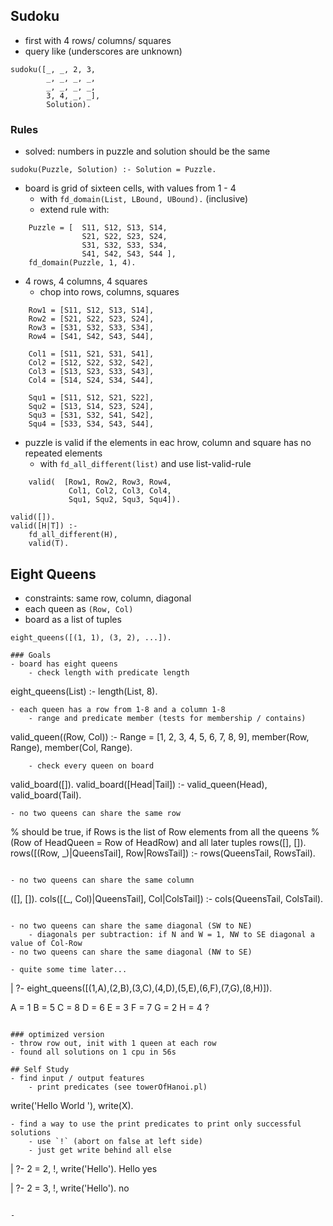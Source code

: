## Sudoku
- first with 4 rows/ columns/ squares
- query like (underscores are unknown)
```
sudoku([_, _, 2, 3,
		_, _, _, _,
		_, _, _, _,
		3, 4, _, _],
		Solution).
```

### Rules
- solved: numbers in puzzle and solution should be the same
```
sudoku(Puzzle, Solution) :- Solution = Puzzle.
```
- board is grid of sixteen cells, with values from 1 - 4
	- with `fd_domain(List, LBound, UBound).` (inclusive)
	- extend rule with:
```
	Puzzle = [  S11, S12, S13, S14,
                S21, S22, S23, S24,
                S31, S32, S33, S34,
                S41, S42, S43, S44 ],
    fd_domain(Puzzle, 1, 4).

```
- 4 rows, 4 columns, 4 squares
	- chop into rows, columns, squares
```
    Row1 = [S11, S12, S13, S14],
    Row2 = [S21, S22, S23, S24],
    Row3 = [S31, S32, S33, S34],
    Row4 = [S41, S42, S43, S44],
    
    Col1 = [S11, S21, S31, S41],
    Col2 = [S12, S22, S32, S42],
    Col3 = [S13, S23, S33, S43],
    Col4 = [S14, S24, S34, S44],

    Squ1 = [S11, S12, S21, S22],
    Squ2 = [S13, S14, S23, S24],
    Squ3 = [S31, S32, S41, S42],
    Squ4 = [S33, S34, S43, S44],
```
- puzzle is valid if the elements in eac hrow, column and square has no repeated elements
	- with `fd_all_different(list)` and use list-valid-rule
```
    valid(  [Row1, Row2, Row3, Row4,
             Col1, Col2, Col3, Col4,
             Squ1, Squ2, Squ3, Squ4]).

valid([]).
valid([H|T]) :-
    fd_all_different(H),
    valid(T).

```

## Eight Queens
- constraints: same row, column, diagonal
- each queen as `(Row, Col)`
- board as a list of tuples
```
eight_queens([(1, 1), (3, 2), ...]).

### Goals
- board has eight queens
	- check length with predicate length
```
eight_queens(List) :- length(List, 8).
```
- each queen has a row from 1-8 and a column 1-8
	- range and predicate member (tests for membership / contains)
```
valid_queen((Row, Col)) :-
    Range = [1, 2, 3, 4, 5, 6, 7, 8, 9],
    member(Row, Range), member(Col, Range).

```
	- check every queen on board
```
valid_board([]).
valid_board([Head|Tail]) :- valid_queen(Head), valid_board(Tail).
```
- no two queens can share the same row
```
% should be true, if Rows is the list of Row elements from all the queens
% (Row of HeadQueen = Row of HeadRow) and all later tuples
rows([], []).
rows([(Row, _)|QueensTail], Row|RowsTail]) :-
    rows(QueensTail, RowsTail).
```

- no two queens can share the same column
```
([], []).
cols([(_, Col)|QueensTail], Col|ColsTail]) :-
    cols(QueensTail, ColsTail).
```

- no two queens can share the same diagonal (SW to NE)
	- diagonals per subtraction: if N and W = 1, NW to SE diagonal a value of Col-Row
- no two queens can share the same diagonal (NW to SE)

- quite some time later...
```
| ?- eight_queens([(1,A),(2,B),(3,C),(4,D),(5,E),(6,F),(7,G),(8,H)]).

A = 1
B = 5
C = 8
D = 6
E = 3
F = 7
G = 2
H = 4 ? 
```

### optimized version
- throw row out, init with 1 queen at each row
- found all solutions on 1 cpu in 56s

## Self Study
- find input / output features
	- print predicates (see towerOfHanoi.pl)
```
write('Hello World '),
write(X).
```
- find a way to use the print predicates to print only successful solutions
	- use `!` (abort on false at left side)
	- just get write behind all else
```
| ?- 2 = 2, !, write('Hello').
Hello
yes

| ?- 2 = 3, !, write('Hello').
no
```

- 
